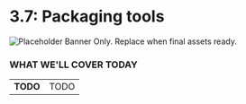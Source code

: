 # 3.7: Packaging tools

![Placeholder Banner Only. Replace when final assets ready.](_media/day-07.png)

### WHAT WE'LL COVER TODAY

| | |
|:--|:--- |
| **TODO** | TODO |

